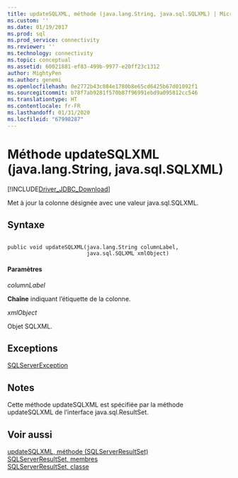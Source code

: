 ```yaml
---
title: updateSQLXML, méthode (java.lang.String, java.sql.SQLXML) | Microsoft Docs
ms.custom: ''
ms.date: 01/19/2017
ms.prod: sql
ms.prod_service: connectivity
ms.reviewer: ''
ms.technology: connectivity
ms.topic: conceptual
ms.assetid: 60021881-ef83-499b-9977-e20ff23c1312
author: MightyPen
ms.author: genemi
ms.openlocfilehash: 0e2772b43c084e1780b8e65cd6425b67d01092f1
ms.sourcegitcommit: b78f7ab9281f570b87f96991ebd9a095812cc546
ms.translationtype: HT
ms.contentlocale: fr-FR
ms.lasthandoff: 01/31/2020
ms.locfileid: "67998287"
---
```

# <a name="updatesqlxml-method-javalangstring-javasqlsqlxml"></a>Méthode updateSQLXML (java.lang.String, java.sql.SQLXML)
[!INCLUDE[Driver_JDBC_Download](../../../includes/driver_jdbc_download.md)]

  Met à jour la colonne désignée avec une valeur java.sql.SQLXML.  
  
## <a name="syntax"></a>Syntaxe  
  
```  
  
public void updateSQLXML(java.lang.String columnLabel,  
                         java.sql.SQLXML xmlObject)  
```  
  
#### <a name="parameters"></a>Paramètres  
 *columnLabel*  
  
 **Chaîne** indiquant l’étiquette de la colonne.  
  
 *xmlObject*  
  
 Objet SQLXML.  
  
## <a name="exceptions"></a>Exceptions  
 [SQLServerException](../../../connect/jdbc/reference/sqlserverexception-class.md)  
  
## <a name="remarks"></a>Notes  
 Cette méthode updateSQLXML est spécifiée par la méthode updateSQLXML de l’interface java.sql.ResultSet.  
  
## <a name="see-also"></a>Voir aussi  
 [updateSQLXML, méthode &#40;SQLServerResultSet&#41;](../../../connect/jdbc/reference/updatesqlxml-method-sqlserverresultset.md)   
 [SQLServerResultSet, membres](../../../connect/jdbc/reference/sqlserverresultset-members.md)   
 [SQLServerResultSet, classe](../../../connect/jdbc/reference/sqlserverresultset-class.md)  
  
  
